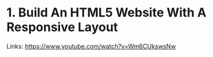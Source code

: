 # 1. Build An HTML5 Website With A Responsive Layout

Links: https://www.youtube.com/watch?v=Wm6CUkswsNw